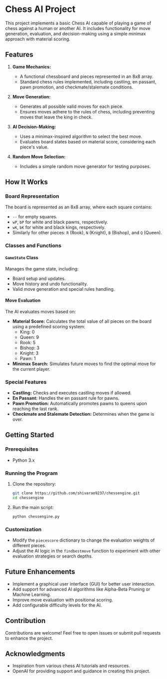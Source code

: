 # Chess AI Project

This project implements a basic Chess AI capable of playing a game of chess against a human or another AI. It includes functionality for move generation, evaluation, and decision-making using a simple minimax approach with material scoring.

## Features

1. **Game Mechanics:**
   - A functional chessboard and pieces represented in an 8x8 array.
   - Standard chess rules implemented, including castling, en passant, pawn promotion, and checkmate/stalemate conditions.

2. **Move Generation:**
   - Generates all possible valid moves for each piece.
   - Ensures moves adhere to the rules of chess, including preventing moves that leave the king in check.

3. **AI Decision-Making:**
   - Uses a minimax-inspired algorithm to select the best move.
   - Evaluates board states based on material score, considering each piece's value.

4. **Random Move Selection:**
   - Includes a simple random move generator for testing purposes.

## How It Works

### Board Representation
The board is represented as an 8x8 array, where each square contains:
- `--` for empty squares.
- `wP`, `bP` for white and black pawns, respectively.
- `wK`, `bK` for white and black kings, respectively.
- Similarly for other pieces: `R` (Rook), `N` (Knight), `B` (Bishop), and `Q` (Queen).

### Classes and Functions

#### `GameState` Class
Manages the game state, including:
- Board setup and updates.
- Move history and undo functionality.
- Valid move generation and special rules handling.

#### Move Evaluation
The AI evaluates moves based on:
- **Material Score:** Calculates the total value of all pieces on the board using a predefined scoring system:
  - King: 0
  - Queen: 9
  - Rook: 5
  - Bishop: 3
  - Knight: 3
  - Pawn: 1
- **Minimax Search:** Simulates future moves to find the optimal move for the current player.

### Special Features
- **Castling:** Checks and executes castling moves if allowed.
- **En Passant:** Handles the en passant rule for pawns.
- **Pawn Promotion:** Automatically promotes pawns to queens upon reaching the last rank.
- **Checkmate and Stalemate Detection:** Determines when the game is over.

## Getting Started

### Prerequisites
- Python 3.x

### Running the Program
1. Clone the repository:
   ```bash
   git clone https://github.com/shivarao9237/chessengine.git
   cd chessengine
   ```
2. Run the main script:
   ```bash
   python chessengine.py
   ```

### Customization
- Modify the `piecescore` dictionary to change the evaluation weights of different pieces.
- Adjust the AI logic in the `findbestmove` function to experiment with other evaluation strategies or search depths.

## Future Enhancements
- Implement a graphical user interface (GUI) for better user interaction.
- Add support for advanced AI algorithms like Alpha-Beta Pruning or Machine Learning.
- Improve move evaluation with positional scoring.
- Add configurable difficulty levels for the AI.

## Contribution
Contributions are welcome! Feel free to open issues or submit pull requests to enhance the project.


## Acknowledgments
- Inspiration from various chess AI tutorials and resources.
- OpenAI for providing support and guidance in creating this project.

